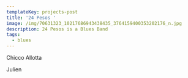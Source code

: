 ```yaml
---
templateKey: projects-post
title: '24 Pesos '
image: /img/70631323_10217686943438435_3764159400353202176_n.jpg
description: 24 Pesos is a Blues Band
tags:
  - blues
---
```

Chicco Allotta

Julien
